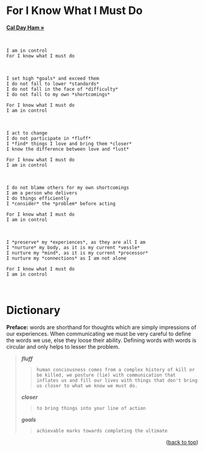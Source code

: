 <h1 align="left">For I Know What I Must Do</h1>
<p align="left">
<a href="https://caldayham.com" title="go to caldayham.com"><strong>Cal Day Ham »</strong></a>  
<p>
<br>

```
I am in control  
For I know what I must do  
```
<br>

```
I set high *goals* and exceed them  
I do not fall to lower *standards*  
I do not fall in the face of *difficulty*  
I do not fall to my own *shortcomings*  

For I know what I must do  
I am in control
```
<br>

```
I act to change  
I do not participate in *fluff*  
I *find* things I love and bring them *closer*  
I know the difference between love and *lust*  

For I know what I must do  
I am in control
```
<br>

```
I do not blame others for my own shortcomings  
I am a person who delivers  
I do things efficiently  
I *consider* the *problem* before acting  

For I know what I must do
I am in control
```
<br>

```
I *preserve* my *experiences*, as they are all I am
I *nurture* my body, as it is my current *vessle*  
I nurture my *mind*, as it is my current *processor*  
I nurture my *connections* as I am not alone

For I know what I must do  
I am in control 
```
<br>

# Dictionary
**Preface:** words are shorthand for thoughts which are simply impressions of our experiences. When communicating we must be very careful to define the words we use, else they loose their ability. Defining words with words is circular and only helps to lesser the problem.  

> ***fluff***  
>> `human conciousness comes from a complex history of kill or be killed, we posture (lie) with communication that inflates us and fill our lives with things that don't bring us closer to what we know we must do.`  
> 
> ***closer***  
>> `to bring things into your line of action`
> 
> ***goals***  
>> `achievable marks towards completing the ultimate`  

<p align="right">(<a href="#top">back to top</a>)</p>